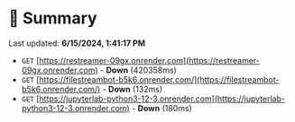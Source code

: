 # 📖 Summary
Last updated: **6/15/2024, 1:41:17 PM**

- `GET` [https://restreamer-09gx.onrender.com](https://restreamer-09gx.onrender.com) - **Down** (420358ms)
- `GET` [https://filestreambot-b5k6.onrender.com/](https://filestreambot-b5k6.onrender.com/) - **Down** (132ms)
- `GET` [https://jupyterlab-python3-12-3.onrender.com](https://jupyterlab-python3-12-3.onrender.com) - **Down** (180ms)
